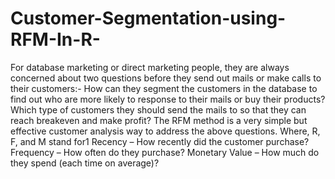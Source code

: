 # Customer-Segmentation-using-RFM-In-R-
For database marketing or direct marketing people, they are always concerned about two questions before they send out mails or make calls to their customers:-  How can they segment the customers in the database to find out who are more likely to response to their mails or buy their products? Which type of customers they should send the mails to so that they can reach breakeven and make profit? The RFM method is a very simple but effective customer analysis way to address the above questions. Where,  R, F, and M stand for1           Recency – How recently did the customer purchase?           Frequency – How often do they purchase?           Monetary Value – How much do they spend (each time on average)?
